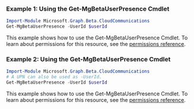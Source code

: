 ### Example 1: Using the Get-MgBetaUserPresence Cmdlet
```powershell
Import-Module Microsoft.Graph.Beta.CloudCommunications
Get-MgBetaUserPresence -UserId $userId
```
This example shows how to use the Get-MgBetaUserPresence Cmdlet.
To learn about permissions for this resource, see the [permissions reference](/graph/permissions-reference).
### Example 2: Using the Get-MgBetaUserPresence Cmdlet
```powershell
Import-Module Microsoft.Graph.Beta.CloudCommunications
# A UPN can also be used as -UserId.
Get-MgBetaUserPresence -UserId $userId
```
This example shows how to use the Get-MgBetaUserPresence Cmdlet.
To learn about permissions for this resource, see the [permissions reference](/graph/permissions-reference).
